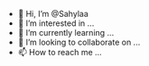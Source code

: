 - 👋 Hi, I’m @Sahylaa
- 👀 I’m interested in ...
- 🌱 I’m currently learning ...
- 💞️ I’m looking to collaborate on ...
- 📫 How to reach me ...

<!---
Sahylaa/Sahylaa is a ✨ special ✨ repository because its `README.md` (this file) appears on your GitHub profile.
You can click the Preview link to take a look at your changes.
--->
